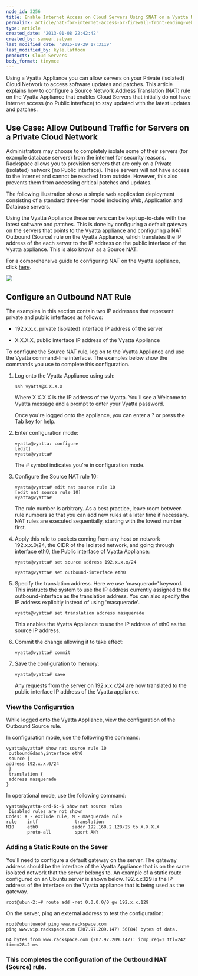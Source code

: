 ```yaml
---
node_id: 3256
title: Enable Internet Access on Cloud Servers Using SNAT on a Vyatta Network Appliance
permalink: article/nat-for-internet-access-or-firewall-front-ending-web-application
type: article
created_date: '2013-01-08 22:42:42'
created_by: sameer.satyam
last_modified_date: '2015-09-29 17:3119'
last_modified_by: kyle.laffoon
products: Cloud Servers
body_format: tinymce
---
```


Using a Vyatta Appliance you can allow servers on your Private
(isolated) Cloud Network to access software updates and patches. This
article explains how to configure a Source Network Address Translation
(NAT) rule on the Vyatta Appliance that enables Cloud Servers that
initially do not have internet access (no Public interface) to stay
updated with the latest updates and patches.

Use Case: Allow Outbound Traffic for Servers on a Private Cloud Network
-----------------------------------------------------------------------

Administrators may choose to completely isolate some of their servers
(for example database servers) from the internet for security reasons.
Rackspace allows you to provision servers that are only on a Private
(isolated) network (no Public interface). These servers will not have
access to the Internet and cannot be reached from outside. However, this
also prevents them from accessing critical patches and updates.

The following illustration shows a simple web application deployment
consisting of a standard three-tier model including Web, Application and
Database servers.

Using the Vyatta Appliance these servers can be kept up-to-date with the
latest software and patches. This is done by configuring a default
gateway on the servers that points to the Vyatta appliance and
configuring a NAT Outbound (Source) rule on the Vyatta Appliance, which
translates the IP address of the each server to the IP address on the
public interface of the Vyatta appliance. This is also known as a Source
NAT.

For a comprehensive guide to configuring NAT on the Vyatta appliance,
click
[here](https://54712289bdd910def82d-5cc7866f7aae0a382278b5bce7412a4a.ssl.cf1.rackcdn.com/Vyatta-NAT_6.5R1_v01.pdf). 

![](/knowledge_center/sites/default/files/field/image/FirewallFrontendingWebApp.png)

Configure an Outbound NAT Rule
------------------------------

The examples in this section contain two IP addresses that represent
private and public interfaces as follows:

-   192.x.x.x, private (isolated) interface IP address of the server

-   X.X.X.X, public interface IP address of the Vyatta Appliance

To configure the Source NAT rule, log on to the Vyatta Appliance and use
the Vyatta command-line interface. The examples below show the commands
you use to complete this configuration.

1.  Log onto the Vyatta Appliance using ssh:

        ssh vyatta@X.X.X.X

    Where X.X.X.X is the IP address of the Vyatta. You'll see a Welcome
    to Vyatta message and a prompt to enter your Vyatta password.

    Once you're logged onto the appliance, you can enter a ? or press
    the Tab key for help.

2.  Enter configuration mode:

        vyatta@vyatta: configure
        [edit]
        vyatta@vyatta#

    The \# symbol indicates you're in configuration mode.

3.  Configure the Source NAT rule 10:

        vyatta@vyatta# edit nat source rule 10
        [edit nat source rule 10]
        vyatta@vyatta#

    The rule number is arbitrary. As a best practice, leave room between
    rule numbers so that you can add new rules at a later time if
    necessary. NAT rules are executed sequentially, starting with the
    lowest number first.

4.  Apply this rule to packets coming from any host on network
    192.x.x.0/24, the CIDR of the Isolated network, and going through
    interface eth0, the Public interface of Vyatta Appliance:

        vyatta@vyatta# set source address 192.x.x.x/24

        vyatta@vyatta# set outbound-interface eth0

5.  Specify the translation address. Here we use 'masquerade' keyword.
    This instructs the system to use the IP address currently assigned
    to the outbound-interface as the translation address. You can also
    specify the IP address explicitly instead of using 'masquerade'.

        vyatta@vyatta# set translation address masquerade

    This enables the Vyatta Appliance to use the IP address of  eth0 as
    the source IP address.

6.  Commit the change allowing it to take effect:

        vyatta@vyatta# commit

7.  Save the configuration to memory:

        vyatta@vyatta# save

    Any requests from the server on 192.x.x.x/24 are now translated to
    the public interface IP address of the Vyatta appliance.

### View the Configuration

While logged onto the Vyatta Appliance, view the configuration of the
Outbound Source rule.

In configuration mode, use the following the command:

    vyatta@vyatta# show nat source rule 10 
     outbound&dash;interface eth0 
     source { 
    address 192.x.x.0/24 
     } 
     translation { 
     address masquerade 
    }

In operational mode, use the following command:

    vyatta@vyatta-ord-6:~$ show nat source rules
     Disabled rules are not shown
    Codes: X - exclude rule, M - masquerade rule
    rule    intf              translation                                               
    M10     eth0             saddr 192.168.2.128/25 to X.X.X.X                  
            proto-all         sport ANY                                                     

###  

### Adding a Static Route on the Sever

You'll need to configure a default gateway on the server. The gateway
address should be the interface of the Vyatta Appliance that is on the
same isolated network that the server belongs to. An example of a static
route configured on an Ubuntu server is shown below. 192.x.x.129 is the
IP address of the interface on the Vyatta appliance that is being used
as the gateway.

    root@ubun-2:~# route add -net 0.0.0.0/0 gw 192.x.x.129

On the server, ping an external address to test the configuration:

    root@ubuntuweb# ping www.rackspace.com
    ping www.wip.rackspace.com (207.97.209.147) 56(84) bytes of data.

    64 bytes from www.rackspace.com (207.97.209.147): icmp_req=1 ttl=242 time=28.2 ms

### This completes the configuration of the Outbound NAT (Source) rule.

